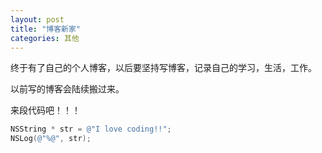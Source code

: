 ```yaml
---
layout: post
title: "博客新家"
categories: 其他
---
```


终于有了自己的个人博客，以后要坚持写博客，记录自己的学习，生活，工作。

以前写的博客会陆续搬过来。

来段代码吧！！！
```objectivec
NSString * str = @"I love coding!!";
NSLog(@"%@", str);
```
